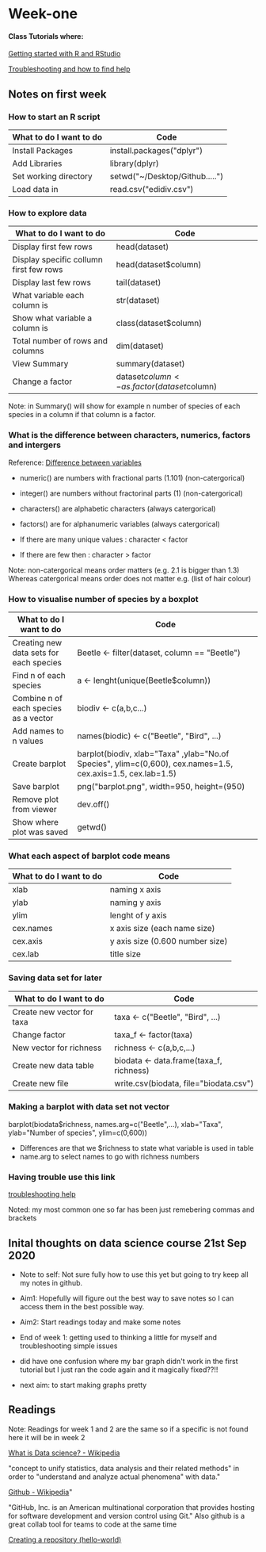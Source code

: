 # Week-one

#### Class Tutorials where:

[Getting started with R and RStudio](https://ourcodingclub.github.io/tutorials/intro-to-r/)
 
[Troubleshooting and how to find help](https://ourcodingclub.github.io/tutorials/troubleshooting/)


## Notes on first week
### How to start an R script

What to do I want to do | Code 
------------------------|------
Install Packages | install.packages("dplyr")
Add Libraries | library(dplyr)
Set working directory | setwd("~/Desktop/Github.....")
Load data in | read.csv("edidiv.csv")



### How to explore data

What to do I want to do | Code 
------------------------|------
Display first few rows | head(dataset)
Display specific collumn first few rows | head(dataset$column)
Display last few rows | tail(dataset)
What variable each column is | str(dataset)
Show what variable a column is | class(dataset$column)
Total number of rows and columns | dim(dataset)
View Summary | summary(dataset)
Change a factor | dataset$column <- as.factor(dataset$column)

Note: in Summary() will show for example n number of species of each species in a column if that column is a factor.



### What is the difference between characters, numerics, factors and intergers
Reference: [Difference between variables](http://kddata.co/qa/question.php?nbr=6)

* numeric() are numbers with fractional parts (1.101) (non-catergorical)
* integer() are numbers without fractorinal parts (1) (non-catergorical)
* characters() are alphabetic characters (always catergorical)
* factors() are for alphanumeric variables (always catergorical)

* If there are many unique values : character < factor
* If there are few then : character > factor

Note: non-catergorical means order matters (e.g. 2.1 is bigger than 1.3)
Whereas catergorical means order does not matter e.g. (list of hair colour)



### How to visualise number of species by a boxplot

What to do I want to do | Code 
------------------------|------
Creating new data sets for each species | Beetle <- filter(dataset, column == "Beetle") 
Find n of each species | a <- lenght(unique(Beetle$column))
Combine n of each species as a vector | biodiv <- c(a,b,c...)
Add names to n values | names(biodic) <- c("Beetle", "Bird", ...)
Create barplot | barplot(biodiv, xlab="Taxa" ,ylab="No.of Species", ylim=c(0,600), cex.names=1.5, cex.axis=1.5, cex.lab=1.5)
Save barplot | png("barplot.png", width=950, height=(950) 
Remove plot from viewer | dev.off()
Show where plot was saved | getwd()



### What each aspect of barplot code means 
What to do I want to do | Code 
------------------------|------
xlab | naming x axis
ylab | naming y axis
ylim | lenght of y axis
cex.names | x axis size (each name size)
cex.axis | y axis size (0.600 number size)
cex.lab | title size



### Saving data set for later
What to do I want to do | Code 
------------------------|------
Create new vector for taxa | taxa <- c("Beetle", "Bird", ...)
Change factor | taxa_f <- factor(taxa) 
New vector for richness | richness <- c(a,b,c,...)
Create new data table | biodata <- data.frame(taxa_f, richness)
Create new file | write.csv(biodata, file="biodata.csv")



### Making a barplot with data set not vector
barplot(biodata$richness, names.arg=c("Beetle",...), xlab="Taxa", ylab="Number of species", ylim=c(0,600))

* Differences are that we $richness to state what variable is used in table
* name.arg to select names to go with richness numbers 



### Having trouble use this link
[troubleshooting help](https://ourcodingclub.github.io/tutorials/troubleshooting/)

Noted: my most common one so far has been just remebering commas and brackets

## Inital thoughts on data science course 21st Sep 2020

* Note to self: Not sure fully how to use this yet but going to try keep all my notes in github.

* Aim1: Hopefully will figure out the best way to save notes so I can access them in the best possible way. 

* Aim2: Start readings today and make some notes


* End of week 1: getting used to thinking a little for myself and troubleshooting simple issues

* did have one confusion where my bar graph didn't work in the first tutorial but I just ran the code again and it magically fixed??!!

* next aim: to start making graphs pretty 

## Readings 
Note: Readings for week 1 and 2 are the same so if a specific is not found here it will be in week 2


[What is Data science? - Wikipedia](https://en.wikipedia.org/wiki/Data_science)

"concept to unify statistics, data analysis and their related methods" in order to "understand and analyze actual phenomena" with data."

[Github - Wikipedia](https://en.wikipedia.org/wiki/GitHub)"

"GitHub, Inc. is an American multinational corporation that provides hosting for software development and version control using Git."
Also github is a great collab tool for teams to code at the same time

[Creating a repository (hello-world)](https://guides.github.com/activities/hello-world/)
